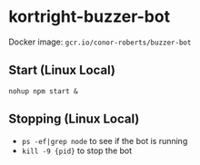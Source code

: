 # kortright-buzzer-bot

Docker image: `gcr.io/conor-roberts/buzzer-bot`

## Start (Linux Local)

`nohup npm start &`

## Stopping (Linux Local)

- `ps -ef|grep node` to see if the bot is running
- `kill -9 {pid}` to stop the bot
